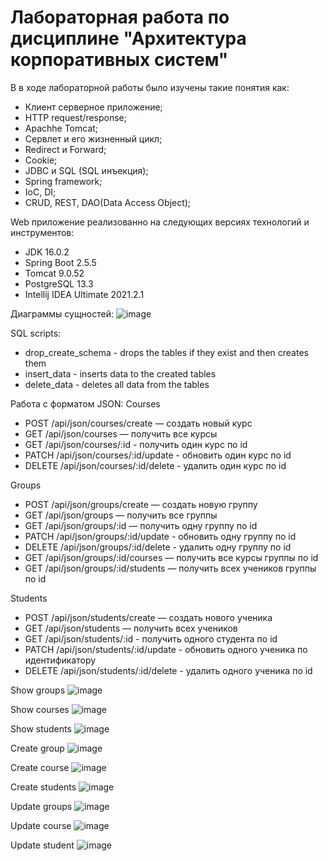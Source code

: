 # Лабораторная работа по дисциплине "Архитектура корпоративных систем"
В в ходе лабораторной работы было изучены такие понятия как:
- Клиент серверное приложение;
- HTTP request/response;
- Apachhe Tomcat;
- Сервлет и его жизненный цикл;
- Redirect и Forward;
- Cookie;
- JDBC и SQL (SQL инъекция);
- Spring framework;
- IoC, DI;
- CRUD, REST, DAO(Data Access Object);


Web приложение реализованно на следующих версиях технологий и инструментов:
- JDK 16.0.2
- Spring Boot 2.5.5
- Tomcat 9.0.52
- PostgreSQL 13.3
- Intellij IDEA Ultimate 2021.2.1

Диаграммы сущностей:
![image](https://user-images.githubusercontent.com/83270014/222102539-506ef5bc-4830-44b3-820f-7961846fab97.png)

SQL scripts:
- drop_create_schema - drops the tables if they exist and then creates them
- insert_data - inserts data to the created tables
- delete_data - deletes all data from the tables

Работа с форматом JSON:
Courses
- POST /api/json/courses/create — создать новый курс
- GET /api/json/courses — получить все курсы
- GET /api/json/courses/:id - получить один курс по id
- PATCH /api/json/courses/:id/update - обновить один курс по id
- DELETE /api/json/courses/:id/delete - удалить один курс по id

Groups
- POST /api/json/groups/create — создать новую группу
- GET /api/json/groups — получить все группы
- GET /api/json/groups/:id — получить одну группу по id
- PATCH /api/json/groups/:id/update - обновить одну группу по id
- DELETE /api/json/groups/:id/delete - удалить одну группу по id
- GET /api/json/groups/:id/courses — получить все курсы группы по id
- GET /api/json/groups/:id/students — получить всех учеников группы по id

Students
- POST /api/json/students/create — создать нового ученика
- GET /api/json/students — получить всех учеников
- GET /api/json/students/:id - получить одного студента по id
- PATCH /api/json/students/:id/update - обновить одного ученика по идентификатору
- DELETE /api/json/students/:id/delete - удалить одного ученика по id


Show groups
![image](https://user-images.githubusercontent.com/83270014/222093687-34fcd383-1cfe-4fcd-b5c3-fd439e42a4f5.png)

Show courses
![image](https://user-images.githubusercontent.com/83270014/222093909-740986d9-90e5-4d17-a981-952ff4e87019.png)

Show students
![image](https://user-images.githubusercontent.com/83270014/222094390-a8479f54-c5d4-439f-9c6f-b8dd8caee1ea.png)

Create group
![image](https://user-images.githubusercontent.com/83270014/222094484-75d91344-d2a0-4317-bfba-6acc735470b1.png)

Create course
![image](https://user-images.githubusercontent.com/83270014/222094579-8c043f40-c0ac-4389-9ac7-a0a8693f7669.png)

Create students 
![image](https://user-images.githubusercontent.com/83270014/222094693-5dcee57d-f2fa-42fd-8f98-7da0fbd41188.png)

Update groups
![image](https://user-images.githubusercontent.com/83270014/222094853-83d16499-bd50-467b-9529-21853aa5256c.png)

Update course
![image](https://user-images.githubusercontent.com/83270014/222095671-342957a2-d899-4866-a086-107fd9924e13.png)

Update student
![image](https://user-images.githubusercontent.com/83270014/222095914-5c6572dc-0b5f-4e0b-9aa6-36d8b2d26d45.png)

